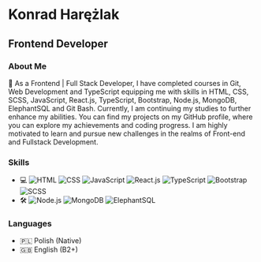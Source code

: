 # Konrad Harężlak


## Frontend Developer

### About Me
🚀 As a Frontend | Full Stack Developer, I have completed courses in Git, Web Development and TypeScript equipping me with skills in HTML, CSS, SCSS, JavaScript, React.js, TypeScript, Bootstrap, Node.js, MongoDB, ElephantSQL and Git Bash. Currently, I am continuing my studies to further enhance my abilities. You can find my projects on my GitHub profile, where you can explore my achievements and coding progress. I am highly motivated to learn and pursue new challenges in the realms of Front-end and Fullstack Development.

### Skills
- 💻 ![HTML](https://img.shields.io/badge/HTML5-E34F26?logo=html5&logoColor=white&style=flat) ![CSS](https://img.shields.io/badge/CSS3-1572B6?logo=css3&logoColor=white&style=flat) ![JavaScript](https://img.shields.io/badge/JavaScript-F7DF1E?logo=javascript&logoColor=black&style=flat) ![React.js](https://img.shields.io/badge/React.js-61DAFB?logo=react&logoColor=white&style=flat) ![TypeScript](https://img.shields.io/badge/TypeScript-3178C6?logo=typescript&logoColor=white&style=flat) ![Bootstrap](https://img.shields.io/badge/Bootstrap-563D7C?logo=bootstrap&logoColor=white&style=flat) ![SCSS](https://img.shields.io/badge/SCSS-CC6699?logo=sass&logoColor=white&style=flat)
- 🛠️ ![Node.js](https://img.shields.io/badge/Node.js-339933?logo=node.js&logoColor=white&style=flat) ![MongoDB](https://img.shields.io/badge/MongoDB-47A248?logo=mongodb&logoColor=white&style=flat) ![ElephantSQL](https://img.shields.io/badge/ElephantSQL-008BB9?logo=postgresql&logoColor=white&style=flat)

### Languages
- 🇵🇱 Polish (Native)
- 🇬🇧 English (B2+)

